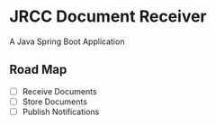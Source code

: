 # JRCC Document Receiver

A Java Spring Boot Application

## Road Map

* [ ] Receive Documents
* [ ] Store Documents
* [ ] Publish Notifications